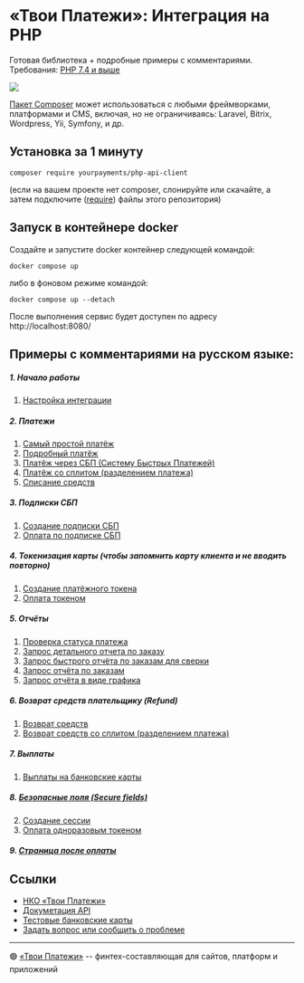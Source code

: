 # «Твои Платежи»: Интеграция на PHP
Готовая библиотека + подробные примеры с комментариями. Требования: [PHP 7.4 и выше](https://github.com/yourpayments/php-api-client/blob/main/composer.json)

![](https://repository-images.githubusercontent.com/638835276/2067d028-b541-4355-b069-3c12c8a28042)

[Пакет Composer](https://packagist.org/packages/yourpayments/php-api-client) может 
использоваться с любыми фреймворками, платформами и CMS, включая, но не ограничиваясь: Laravel, Bitrix, Wordpress, Yii, Symfony, и др.

## Установка за 1 минуту
```shell
composer require yourpayments/php-api-client
```
(если на вашем проекте нет composer, слонируйте или скачайте, а затем подключите ([require](https://www.php.net/manual/ru/function.require.php)) файлы этого репозитория)

## Запуск в контейнере docker
Создайте и запустите docker контейнер следующей командой:
```shell
docker compose up
```
либо в фоновом режиме командой:
```shell
docker compose up --detach
```
После выполнения сервис будет доступен по адресу http://localhost:8080/
 
## Примеры с комментариями на русском языке:
##### 1. Начало работы
1. [Настройка интеграции](src/Examples/start.php)


##### 2. Платежи
1. [Cамый простой платёж](src/Examples/simpleGetPaymentLink.php)
2. [Подробный платёж](src/Examples/getPaymentLink.php)
3. [Платёж через СБП (Систему Быстрых Платежей)](src/Examples/getFasterPayment.php)
4. [Платёж со сплитом (разделением платежа)](src/Examples/getPaymentLinkMarketplace.php)
5. [Списание средств](src/Examples/paymentCapture.php)

##### 3. Подписки СБП  
1. [Создание подписки СБП](src/Examples/getBindingFasterPayment.php)
2. [Оплата по подписке СБП](src/Examples/paymentByFasterBinding.php)
   
##### 4. Токенизация карты (чтобы запомнить карту клиента и не вводить повторно)
1. [Создание платёжного токена ](src/Examples/getToken.php)
2. [Оплата токеном](src/Examples/paymentByToken.php)
  
##### 5. Отчёты
1. [Проверка статуса платежа](src/Examples/paymentGetStatus.php)
2. [Запрос детального отчета по заказу](src/Examples/getReportOrderDetails.php)
3. [Запрос быстрого отчёта по заказам для сверки](src/Examples/getReportOrder.php)
4. [Запрос отчёта по заказам](src/Examples/getReportGeneral.php)
5. [Запрос отчёта в виде графика](src/Examples/getReportChart.php)

##### 6. Возврат средств плательщику (Refund)
1. [Возврат средств](src/Examples/paymentRefund.php)
2. [Возврат средств со сплитом (разделением платежа)](src/Examples/paymentRefundMarketplace.php)

##### 7. Выплаты
1. [Выплаты на банковские карты](src/Examples/payoutCreate.php)

##### 8. [Безопасные поля (Secure fields)](src/Examples/secureFields.php)
2. [Создание сессии](src/Examples/getSession.php)
3. [Оплата одноразовым токеном](src/Examples/oneTimeTokenPayment.php)

##### 9. [Страница после оплаты](src/Examples/returnPage.php)

## Ссылки
- [НКО «Твои Платежи»](https://YPMN.ru/)
- [Докуметация API](https://ypmn.ru/ru/documentation/)
- [Тестовые банковские карты](https://ypmn.ru/ru/documentation/#tag/testing)
- [Задать вопрос или сообщить о проблеме](https://github.com/yourpayments/php-api-client/issues/new)

-------------
🟢 [«Твои Платежи»](https://YPMN.ru/ "Платёжная система для сайтов, платформ и приложений") -- финтех-составляющая для сайтов, платформ и приложений
